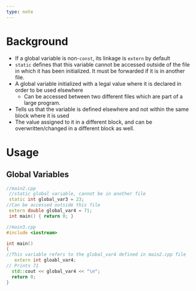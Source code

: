 ```yaml
---
type: note
---
```

# Background
- If a global variable is non-`const`, its linkage is `extern` by default
- `static` defines that this variable cannot be accessed outside of the file in which it has been initialized. It must be forwarded if it is in another file. 
- A global variable initialized with a legal value where it is declared in order to be used elsewhere
	- Can be accessed between two different files which are part of a large program.
- Tells us that the variable is defined elsewhere and not within the same block where it is used
- The value assigned to it in a different block, and can be overwritten/changed in a different block as well. 

# Usage
## Global Variables
```cpp
//main2.cpp
 //static global variable, cannot be in another file
 static int global_var3 = 23;                              
//Can be accessed outside this file
 extern double global_var4 = 71;
 int main() { return 0; }
```
```cpp
//main3.cpp
#include <iostream>

int main()
{
//This variable refers to the global_var4 defined in main2.cpp file
   extern int gloabl_var4; 
// Prints 71
  std::cout << global_var4 << "\n"; 
  return 0;
}
```
